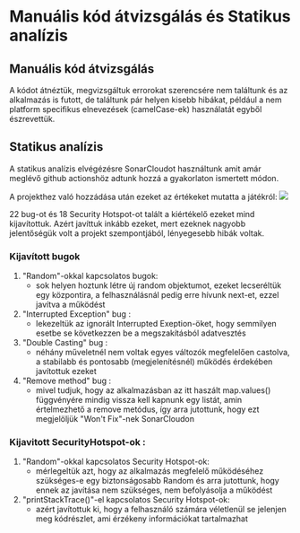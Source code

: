 # Manuális kód átvizsgálás és Statikus analízis
## Manuális kód átvizsgálás
A kódot átnéztük, megvizsgáltuk errorokat szerencsére nem találtunk és az alkalmazás is futott, de találtunk pár helyen kisebb hibákat, például a nem platform specifikus elnevezések (camelCase-ek) használatát egyből észrevettük.

## Statikus analízis
A statikus analízis elvégézésre SonarCloudot használtunk amit amár meglévő github actionshöz adtunk hozzá a gyakorlaton ismertett módon.

A projekthez való hozzádása után ezeket az értékeket mutatta a játékról:
![](https://github.com/BME-MIT-IET/iet-hf-2022-adja/tree/main/doc/img/RégiSonar.png)

22 bug-ot és 18 Security Hotspot-ot talált a kiértékelő ezeket mind kijavítottuk.
Azért javíttuk inkább ezeket, mert ezeknek nagyobb jelentőségük volt a projekt szempontjából, lényegesebb hibák voltak.
### Kijavított bugok
1. "Random"-okkal kapcsolatos bugok:
   * sok helyen hoztunk létre új random objektumot, ezeket lecseréltük egy központira, a felhasználásnál pedig erre hívunk next-et, ezzel javítva a működést 
2. "Interrupted Exception" bug :
   * lekezeltük az ignorált Interrupted Exeption-öket, hogy semmilyen esetbe se következzen be a megszakításból adatvesztés
3. "Double Casting" bug :
   * néhány műveletnél nem voltak egyes változók megfelelően castolva, a stabilabb és pontosabb (megjelenítésnél) működés érdekében javítottuk ezeket
4. "Remove method" bug : 
   * mivel tudjuk, hogy az alkalmazásban az itt haszált map.values() függvényére mindig vissza kell kapnunk egy listát, amin értelmezhető a remove metódus, így arra jutottunk, hogy ezt megjelöljük "Won't Fix"-nek SonarCloudon




### Kijavitott SecurityHotspot-ok : 
1. "Random"-okkal kapcsolatos Security Hotspot-ok:
   * mérlegeltük azt, hogy az alkalmazás megfelelő működéséhez szükséges-e egy biztonságosabb Random és arra jutottunk, hogy ennek az javítása nem szükséges, nem befolyásolja a működést 
2. "printStackTrace()"-el kapcsolatos Security Hotspot-ok: 
   * azért javítottuk ki, hogy a felhasználó számára véletlenül se jelenjen meg kódrészlet, ami érzékeny információkat tartalmazhat



